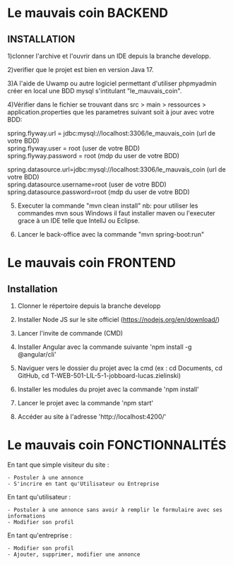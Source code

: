 # Le mauvais coin BACKEND

## INSTALLATION

1)clonner l'archive et l'ouvrir dans un IDE depuis la branche developp.  

2)verifier que le projet est bien en version Java 17.  

3)A l'aide de Uwamp ou autre logiciel permettant d'utiliser phpmyadmin créer en local une BDD mysql s'intitulant "le_mauvais_coin".  

4)Vérifier dans le fichier se trouvant dans src > main > ressources > application.properties que les parametres suivant soit à jour avec votre BDD:  

spring.flyway.url = jdbc:mysql://localhost:3306/le_mauvais_coin   (url de votre BDD)  
spring.flyway.user = root   (user de votre BDD)  
spring.flyway.password = root   (mdp du user de votre BDD)  

spring.datasource.url=jdbc:mysql://localhost:3306/le_mauvais_coin   (url de votre BDD)  
spring.datasource.username=root   (user de votre BDD)  
spring.datasource.password=root   (mdp du user de votre BDD)  

5) Executer la commande "mvn clean install" nb: pour utiliser les commandes mvn sous Windows il faut installer maven ou l'executer grace à un IDE telle que IntellJ ou Eclipse.  

6) Lancer le back-office avec la commande "mvn spring-boot:run"

# Le mauvais coin FRONTEND

## Installation

1) Clonner le répertoire depuis la branche developp

2) Installer Node JS sur le site officiel (https://nodejs.org/en/download/)

3) Lancer l'invite de commande (CMD)

4) Installer Angular avec la commande suivante 'npm install -g @angular/cli'

5) Naviguer vers le dossier du projet avec la cmd (ex : cd Documents, cd GitHub, cd T-WEB-501-LIL-5-1-jobboard-lucas.zielinski)

6) Installer les modules du projet avec la commande 'npm install'

7) Lancer le projet avec la commande 'npm start'

8) Accéder au site à l'adresse 'http://localhost:4200/'

# Le mauvais coin FONCTIONNALITÉS

En tant que simple visiteur du site :

    - Postuler à une annonce
    - S'incrire en tant qu'Utilisateur ou Entreprise

En tant qu'utilisateur :

    - Postuler à une annonce sans avoir à remplir le formulaire avec ses informations
    - Modifier son profil

En tant qu'entreprise :

    - Modifier son profil
    - Ajouter, supprimer, modifier une annonce

